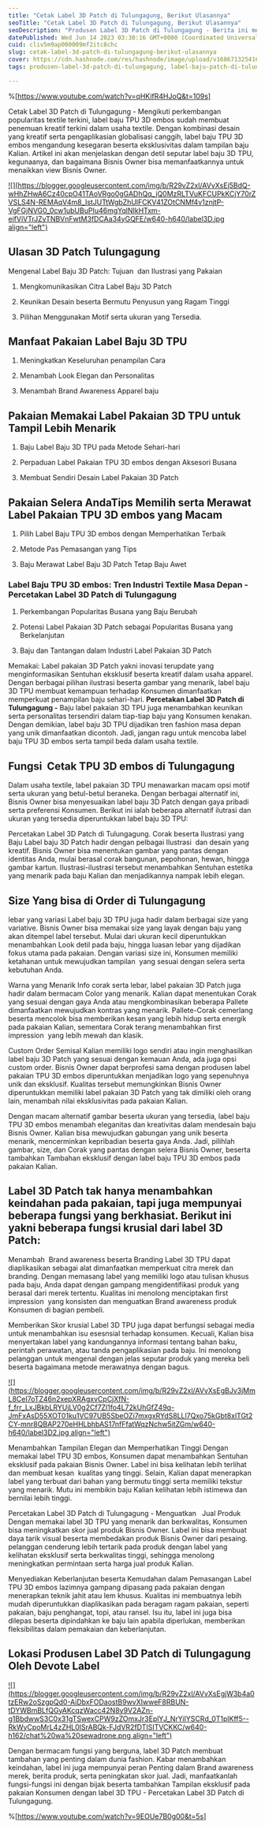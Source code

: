 ```yaml
---
title: "Cetak Label 3D Patch di Tulungagung, Berikut Ulasannya"
seoTitle: "Cetak Label 3D Patch di Tulungagung, Berikut Ulasannya"
seoDescription: "Produsen Label 3D Patch di Tulungagung - Berita ini merupakan Informasi secara lengkap yang @Devote.labels Publikasikan tentang Jasa Cetak Label 3D"
datePublished: Wed Jun 14 2023 03:30:16 GMT+0000 (Coordinated Universal Time)
cuid: cliv5m9ap000009mf2itc8chc
slug: cetak-label-3d-patch-di-tulungagung-berikut-ulasannya
cover: https://cdn.hashnode.com/res/hashnode/image/upload/v1686713254162/2a185b39-e8ec-4128-8ba9-65d68453078c.jpeg
tags: produsen-label-3d-patch-di-tulungagung, label-baju-patch-di-tulungagung, label-baju-jersey-tulungagung

---
```


%[https://www.youtube.com/watch?v=qHKifR4HJoQ&t=109s] 

Cetak Label 3D Patch di Tulungagung - Mengikuti perkembangan popularitas textile terkini, label baju TPU 3D embos sudah membuat penemuan kreatif terkini dalam usaha textile. Dengan kombinasi desain yang kreatif serta pengaplikasian globalisasi canggih, label baju TPU 3D embos mengandung kesegaran beserta eksklusivitas dalam tampilan baju Kalian. Artikel ini akan menjelaskan dengan detil seputar label baju 3D TPU, kegunaanya, dan bagaimana Bisnis Owner bisa memanfaatkannya untuk menaikkan view Bisnis Owner.

[![](https://blogger.googleusercontent.com/img/b/R29vZ2xl/AVvXsEj5BdQ-wHhZHwA6Cz40cpO41TAoVRgo0gGADhQq_jQ0MzRLTVuKFCUPkKCjY70rZVSLS4N-REMAqV4m8_IstJUTtWgbZhUlFCKV41ZOtCNMf4v1znjtP-VgFGjNVG0_0cw1ubUBuPIu46mgYqlNIkHTxm-eifViVTrJZyTNBVnFwtM3fDCAa34yGQFE/w640-h640/label3D.jpg align="left")](https://blogger.googleusercontent.com/img/b/R29vZ2xl/AVvXsEj5BdQ-wHhZHwA6Cz40cpO41TAoVRgo0gGADhQq_jQ0MzRLTVuKFCUPkKCjY70rZVSLS4N-REMAqV4m8_IstJUTtWgbZhUlFCKV41ZOtCNMf4v1znjtP-VgFGjNVG0_0cw1ubUBuPIu46mgYqlNIkHTxm-eifViVTrJZyTNBVnFwtM3fDCAa34yGQFE/s900/label3D.jpg)

## Ulasan 3D Patch Tulungagung

Mengenal Label Baju 3D Patch: Tujuan  dan Ilustrasi yang Pakaian

1. Mengkomunikasikan Citra Label Baju 3D Patch
    
2. Keunikan Desain beserta Bermutu Penyusun yang Ragam Tinggi
    
3. Pilihan Menggunakan Motif serta ukuran yang Tersedia.
    

## Manfaat Pakaian Label Baju 3D TPU

1. Meningkatkan Keseluruhan penampilan Cara
    
2. Menambah Look Elegan dan Personalitas
    
3. Menambah Brand Awareness Apparel baju
    

## Pakaian Memakai Label Pakaian 3D TPU untuk Tampil Lebih Menarik

1. Baju Label Baju 3D TPU pada Metode Sehari-hari
    
2. Perpaduan Label Pakaian TPU 3D embos dengan Aksesori Busana
    
3. Membuat Sendiri Desain Label Pakaian 3D Patch
    

## Pakaian Selera AndaTips Memilih serta Merawat Label Pakaian TPU 3D embos yang Macam

1. Pilih Label Baju TPU 3D embos dengan Memperhatikan Terbaik
    
2. Metode Pas Pemasangan yang Tips
    
3. Baju Merawat Label Baju 3D Patch Tetap Baju Awet
    

### Label Baju TPU 3D embos: Tren Industri Textile Masa Depan - Percetakan Label 3D Patch di Tulungagung

1. Perkembangan Popularitas Busana yang Baju Berubah
    
2. Potensi Label Pakaian 3D Patch sebagai Popularitas Busana yang Berkelanjutan
    
3. Baju dan Tantangan dalam Industri Label Pakaian 3D Patch
    

Memakai: Label pakaian 3D Patch yakni inovasi terupdate yang menginformasikan Sentuhan eksklusif beserta kreatif dalam usaha apparel. Dengan berbagai pilihan ilustrasi beserta gambar yang menarik, label baju 3D TPU membuat kemampuan terhadap Konsumen dimanfaatkan memperkuat penampilan baju sehari-hari. **Percetakan Label 3D Patch di Tulungagung -** Baju label pakaian 3D TPU juga menambahkan keunikan serta personalitas tersendiri dalam tiap-tiap baju yang Konsumen kenakan. Dengan demikian, label baju 3D TPU dijadikan tren fashion masa depan yang unik dimanfaatkan dicontoh. Jadi, jangan ragu untuk mencoba label baju TPU 3D embos serta tampil beda dalam usaha textile.

## Fungsi  Cetak TPU 3D embos di Tulungagung

Dalam usaha textile, label pakaian 3D TPU menawarkan macam opsi motif serta ukuran yang betul-betul beraneka. Dengan berbagai alternatif ini, Bisnis Owner bisa menyesuaikan label baju 3D Patch dengan gaya pribadi serta preferensi Konsumen. Berikut ini ialah beberapa alternatif ilutrasi dan ukuran yang tersedia diperuntukkan label baju 3D TPU:

Percetakan Label 3D Patch di Tulungagung. Corak beserta Ilustrasi yang Baju Label baju 3D Patch hadir dengan pelbagai Ilustrasi  dan desain yang kreatif. Bisnis Owner bisa menentukan gambar yang pantas dengan identitas Anda, mulai berasal corak bangunan, pepohonan, hewan, hingga gambar kartun. Ilustrasi-ilustrasi tersebut menambahkan Sentuhan estetika yang menarik pada baju Kalian dan menjadikannya nampak lebih elegan.

## Size Yang bisa di Order di Tulungagung

lebar yang variasi Label baju 3D TPU juga hadir dalam berbagai size yang variative. Bisnis Owner bisa memakai size yang layak dengan baju yang akan ditempel label tersebut. Mulai dari ukuran kecil diperuntukkan menambahkan Look detil pada baju, hingga luasan lebar yang dijadikan fokus utama pada pakaian. Dengan variasi size ini, Konsumen memiliki ketahanan untuk mewujudkan tampilan  yang sesuai dengan selera serta kebutuhan Anda.

Warna yang Menarik Info corak serta lebar, label pakaian 3D Patch juga hadir dalam bermacam Color yang menarik. Kalian dapat menentukan Corak yang sesuai dengan gaya Anda atau mengkombinasikan beberapa Pallete dimanfaatkan mewujudkan kontras yang menarik. Pallete-Corak cemerlang beserta mencolok bisa memberikan kesan yang lebih hidup serta energik pada pakaian Kalian, sementara Corak terang menambahkan first impression  yang lebih mewah dan klasik.

Custom Order Semisal Kalian memiliki logo sendiri atau ingin menghasilkan label baju 3D Patch yang sesuai dengan kemauan Anda, ada juga opsi custom order. Bisnis Owner dapat berprofesi sama dengan produsen label pakaian TPU 3D embos diperuntukkan menjadikan logo yang sepenuhnya unik dan eksklusif. Kualitas tersebut memungkinkan Bisnis Owner diperuntukkan memiliki label pakaian 3D Patch yang tak dimiliki oleh orang lain, menambah nilai eksklusivitas pada pakaian Kalian.

Dengan macam alternatif gambar beserta ukuran yang tersedia, label baju TPU 3D embos menambah eleganitas dan kreativitas dalam mendesain baju Bisnis Owner. Kalian bisa mewujudkan gabungan yang unik beserta menarik, mencerminkan kepribadian beserta gaya Anda. Jadi, pilihlah gambar, size, dan Corak yang pantas dengan selera Bisnis Owner, beserta tambahkan Tambahan eksklusif dengan label baju TPU 3D embos pada pakaian Kalian.

## Label 3D Patch tak hanya menambahkan keindahan pada pakaian, tapi juga mempunyai beberapa fungsi yang berkhasiat. Berikut ini yakni beberapa fungsi krusial dari label 3D Patch:

Menambah  Brand awareness beserta Branding Label 3D TPU dapat diaplikasikan sebagai alat dimanfaatkan memperkuat citra merek dan branding. Dengan memasang label yang memiliki logo atau tulisan khusus pada baju, Anda dapat dengan gampang mengidentifikasi produk yang berasal dari merek tertentu. Kualitas ini menolong menciptakan first impression  yang konsisten dan menguatkan Brand awareness produk Konsumen di bagian pembeli.

Memberikan Skor krusial Label 3D TPU juga dapat berfungsi sebagai media untuk menambahkan isu esesnsial terhadap konsumen. Kecuali, Kalian bisa menyertakan label yang kandungannya informasi tentang bahan baku, perintah perawatan, atau tanda pengaplikasian pada baju. Ini menolong pelanggan untuk mengenal dengan jelas seputar produk yang mereka beli beserta bagaimana metode merawatnya dengan bagus.

[![](https://blogger.googleusercontent.com/img/b/R29vZ2xl/AVvXsEgBJv3jMmL8CeI7oTZ46n2xepXRAgxvCpCjXfN-f_frr_LxJBkbLRYUjLV0g2Cf7Zl1fo4L72kUhGfZ49q-JmFxAsD55XOT01ku1VC97UB5SbeOZi7mxgxRYdS8LLl7Qxo75kGbt8xlTGt2CY-mnr8QBAP270eHHLbhbAS17nfFfatWqzNchw5itZGm/w640-h640/label3D2.jpg align="left")](https://blogger.googleusercontent.com/img/b/R29vZ2xl/AVvXsEgBJv3jMmL8CeI7oTZ46n2xepXRAgxvCpCjXfN-f_frr_LxJBkbLRYUjLV0g2Cf7Zl1fo4L72kUhGfZ49q-JmFxAsD55XOT01ku1VC97UB5SbeOZi7mxgxRYdS8LLl7Qxo75kGbt8xlTGt2CY-mnr8QBAP270eHHLbhbAS17nfFfatWqzNchw5itZGm/s900/label3D2.jpg)

Menambahkan Tampilan Elegan dan Memperhatikan Tinggi Dengan memakai label TPU 3D embos, Konsumen dapat menambahkan Sentuhan eksklusif pada pakaian Bisnis Owner. Label ini bisa kelihatan lebih terlihat dan membuat kesan  kualitas yang tinggi. Selain, Kalian dapat menerapkan label yang terbuat dari bahan yang bermutu tinggi serta memiliki tekstur yang menarik. Mutu ini membikin baju Kalian kelihatan lebih istimewa dan bernilai lebih tinggi.

Percetakan Label 3D Patch di Tulungagung - Menguatkan   Jual Produk Dengan memakai label 3D TPU yang menarik dan berkwalitas, Konsumen bisa meningkatkan skor jual produk Bisnis Owner. Label ini bisa membuat daya tarik visual beserta membedakan produk Bisnis Owner dari pesaing. pelanggan cenderung lebih tertarik pada produk dengan label yang kelihatan eksklusif serta berkwalitas tinggi, sehingga menolong meningkatkan permintaan serta harga jual produk Kalian.

Menyediakan Keberlanjutan beserta Kemudahan dalam Pemasangan Label TPU 3D embos lazimnya gampang dipasang pada pakaian dengan menerapkan teknik jahit atau lem khusus. Kualitas ini membuatnya lebih mudah diperuntukkan diaplikasikan pada beragam ragam pakaian, seperti pakaian, baju penghangat, topi, atau ransel. Isu itu, label ini juga bisa dilepas beserta dipindahkan ke baju lain apabila diperlukan, memberikan fleksibilitas dalam pemakaian dan keberlanjutan.

## Lokasi Produsen Label 3D Patch di Tulungagung Oleh Devote Label

[![](https://blogger.googleusercontent.com/img/b/R29vZ2xl/AVvXsEgjW3b4a0tzERw2oSzgpQd0-AiDbxFODaostB9wvXIwweF8RBUN-tDYWBmBLfQGyAKcqzWacc42N8y9V2AZn-g1BbdwwS3C0x31gTSwexCPW9zZOmxJr3EplYJ_NrYiIYSCRd_0T1plKff5--RkWyCpoMrL4zZHL0ISrABQk-FJdVR2fDTISITVCKKC/w640-h162/chat%20wa%20sewadrone.png align="left")](https://wa.me/+6287838865004?text=Permisi%2C%20kak%20mau%20nanya%20tentang%20label%2C%20dapat%20informasi%20dari%20devotelabels.web.id)

Dengan bermacam fungsi yang berguna, label 3D Patch membuat tambahan yang penting dalam dunia fashion. Kabar menambahkan keindahan, label ini juga mempunyai peran Penting dalam Brand awareness merek, berita produk, serta peningkatan skor jual. Jadi, manfaatkanlah fungsi-fungsi ini dengan bijak beserta tambahkan Tampilan eksklusif pada pakaian Konsumen dengan label 3D TPU - Percetakan Label 3D Patch di Tulungagung.

%[https://www.youtube.com/watch?v=9EOUe7B0g00&t=5s]